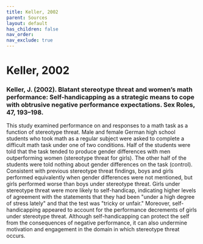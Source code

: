 ```yaml
---
title: Keller, 2002
parent: Sources
layout: default
has_children: false
nav_order: 
nav_exclude: true
---
```


# Keller, 2002

### Keller, J. (2002). Blatant stereotype threat and women’s math performance: Self-handicapping as a strategic means to cope with obtrusive negative performance expectations. Sex Roles, 47, 193–198.

This study examined performance on and responses to a math task as a function of stereotype threat. Male and female German high school students who took math as a regular subject were asked to complete a difficult math task under one of two conditions. Half of the students were told that the task tended to produce gender differences with men outperforming women (stereotype threat for girls). The other half of the students were told nothing about gender differences on the task (control). Consistent with previous stereotype threat findings, boys and girls performed equivalently when gender differences were not mentioned, but girls performed worse than boys under stereotype threat. Girls under stereotype threat were more likely to self-handicap, indicating higher levels of agreement with the statements that they had been "under a high degree of stress lately" and that the test was "tricky or unfair." Moreover, self-handicapping appeared to account for the performance decrements of girls under stereotype threat. Although self-handicapping can protect the self from the consequences of negative performance, it can also undermine motivation and engagement in the domain in which stereotype threat occurs.
